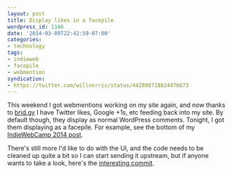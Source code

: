 ```yaml
---
layout: post
title: Display likes in a facepile
wordpress_id: 1146
date: '2014-03-09T22:42:59-07:00'
categories:
- technology
tags:
- indieweb
- facepile
- webmention
syndication:
- https://twitter.com/willnorris/status/442898718824476673
---
```

This weekend I got webmentions working on my site again, and now thanks to [brid.gy](http://brid.gy) I have Twitter likes, Google +1s, etc feeding back into my site.  By default though, they display as normal WordPress comments.  Tonight, I got them displaying as a facepile.  For example, see the bottom of my [IndieWebCamp 2014 post](https://willnorris.com/2014/03/indiewebcamp-2014).

There's still more I'd like to do with the UI, and the code needs to be cleaned up quite a bit so I can start sending it upstream, but if anyone wants to take a look, here's the [interesting commit](https://github.com/willnorris/willnorris.com/commit/d6061d6).
